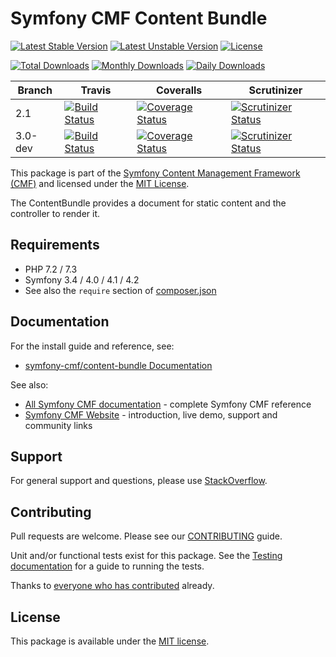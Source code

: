# Symfony CMF Content Bundle

[![Latest Stable Version](https://poser.pugx.org/symfony-cmf/content-bundle/v/stable)](https://packagist.org/packages/symfony-cmf/content-bundle)
[![Latest Unstable Version](https://poser.pugx.org/symfony-cmf/content-bundle/v/unstable)](https://packagist.org/packages/symfony-cmf/content-bundle)
[![License](https://poser.pugx.org/symfony-cmf/content-bundle/license)](https://packagist.org/packages/symfony-cmf/content-bundle)

[![Total Downloads](https://poser.pugx.org/symfony-cmf/content-bundle/downloads)](https://packagist.org/packages/symfony-cmf/content-bundle)
[![Monthly Downloads](https://poser.pugx.org/symfony-cmf/content-bundle/d/monthly)](https://packagist.org/packages/symfony-cmf/content-bundle)
[![Daily Downloads](https://poser.pugx.org/symfony-cmf/content-bundle/d/daily)](https://packagist.org/packages/symfony-cmf/content-bundle)

Branch | Travis | Coveralls | Scrutinizer |
------ | ------ | --------- | ----------- |
2.1   | [![Build Status][travis_stable_badge]][travis_stable_link]     | [![Coverage Status][coveralls_stable_badge]][coveralls_stable_link]     | [![Scrutinizer Status][scrutinizer_stable_badge]][scrutinizer_stable_link] |
3.0-dev | [![Build Status][travis_unstable_badge]][travis_unstable_link] | [![Coverage Status][coveralls_unstable_badge]][coveralls_unstable_link] | [![Scrutinizer Status][scrutinizer_unstable_badge]][scrutinizer_unstable_link] |


This package is part of the [Symfony Content Management Framework (CMF)](https://cmf.symfony.com/) and licensed
under the [MIT License](LICENSE).

The ContentBundle provides a document for static content and the controller to render it.


## Requirements

* PHP 7.2 / 7.3
* Symfony 3.4 / 4.0 / 4.1 / 4.2
* See also the `require` section of [composer.json](composer.json)

## Documentation

For the install guide and reference, see:

* [symfony-cmf/content-bundle Documentation](https://symfony.com/doc/master/cmf/bundles/routing/index.html)

See also:

* [All Symfony CMF documentation](https://symfony.com/doc/master/cmf/index.html) - complete Symfony CMF reference
* [Symfony CMF Website](https://cmf.symfony.com/) - introduction, live demo, support and community links

## Support

For general support and questions, please use [StackOverflow](https://stackoverflow.com/questions/tagged/symfony-cmf).

## Contributing

Pull requests are welcome. Please see our
[CONTRIBUTING](https://github.com/symfony-cmf/blob/master/CONTRIBUTING.md)
guide.

Unit and/or functional tests exist for this package. See the
[Testing documentation](https://symfony.com/doc/master/cmf/components/testing.html)
for a guide to running the tests.

Thanks to
[everyone who has contributed](contributors) already.

## License

This package is available under the [MIT license](src/Resources/meta/LICENSE).

[travis_stable_badge]: https://travis-ci.org/symfony-cmf/content-bundle.svg?branch=2.1
[travis_stable_link]: https://travis-ci.org/symfony-cmf/content-bundle
[travis_unstable_badge]: https://travis-ci.org/symfony-cmf/content-bundle.svg?branch=3.0-dev
[travis_unstable_link]: https://travis-ci.org/symfony-cmf/content-bundle

[coveralls_stable_badge]: https://coveralls.io/repos/github/symfony-cmf/content-bundle/badge.svg?branch=2.1
[coveralls_stable_link]: https://coveralls.io/github/symfony-cmf/content-bundle?branch=2.1
[coveralls_unstable_badge]: https://coveralls.io/repos/github/symfony-cmf/content-bundle/badge.svg?branch=3.0-dev
[coveralls_unstable_link]: https://coveralls.io/github/symfony-cmf/content-bundle?branch=3.0-dev

[scrutinizer_stable_badge]: https://scrutinizer-ci.com/g/symfony-cmf/content-bundle/badges/quality-score.png?b=2.1
[scrutinizer_stable_link]: https://scrutinizer-ci.com/g/symfony-cmf/content-bundle/?branch=2.1
[scrutinizer_unstable_badge]: https://scrutinizer-ci.com/g/symfony-cmf/content-bundle/badges/quality-score.png?b=3.0-dev
[scrutinizer_unstable_link]: https://scrutinizer-ci.com/g/symfony-cmf/content-bundle/?branch=3.0-dev
